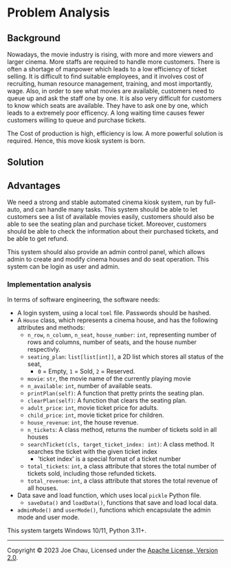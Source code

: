 # Problem Analysis
<!-- By Joe Chau. 100% original, no ChatGPT, no AI :)  -->


## Background

Nowadays, the movie industry is rising, with more and more viewers and larger cinema.
More staffs are required to handle more customers.
There is often a shortage of manpower which leads to a low efficiency of ticket selling. 
It is difficult to find suitable employees, and it involves cost of recruiting, human resource management, training, and most importantly, wage.
Also, in order to see what movies are available, customers need to queue up and ask the staff one by one.
It is also very difficult for customers to know which seats are available. They have to ask one by one, which leads to a extremely poor efficency.
A long waiting time causes fewer customers willing to queue and purchase tickets.

The Cost of production is high, efficiency is low. 
A more powerful solution is required.
Hence, this move kiosk system is born.


## Solution

## Advantages

We need a strong and stable automated cinema kiosk system,
run by full-auto, and can handle many tasks.
This system should be able to let customers see a list of available movies easily,
customers should also be able to see the seating plan and purchase ticket.
Moreover, customers should be able to check the information about their purchased tickets, and be able to get refund.

This system should also provide an admin control panel, 
which allows admin to create and modify cinema houses and do seat operation.
This system can be login as user and admin.

### Implementation analysis

In terms of software engineering, the software needs:
- A login system, using a local `toml` file. Passwords should be hashed.
- A `House` class, which represents a cinema house, and has the following attributes and methods:
  - `n_row`, `n_column`, `n_seat`, `house_number`: `int`, representing number of rows and columns, number of seats, and the house number respectivly.
  - `seating_plan`: `list[list[int]]`, a 2D list which stores all status of the seat,
    - `0` = Empty, `1` = Sold, `2` = Reserved.
  - `movie`: `str`, the movie name of the currently playing movie
  - `n_available`: `int`, number of available seats.
  - `printPlan(self)`: A function that pretty prints the seating plan.
  - `clearPlan(self)`: A function that clears the seating plan.
  - `adult_price`: `int`, movie ticket price for adults.
  - `child_price`: `int`, movie ticket price for children.
  - `house_revenue`: `int`, the house revenue.
  - `n_tickets`: A class method, returns the number of tickets sold in all houses
  - `searchTicket(cls, target_ticket_index: int)`: A class method. It searches the ticket with the given ticket index
    - 'ticket index' is a special format of a ticket number
  - `total_tickets`: `int`, a class attribute that stores the total number of tickets sold, including those refunded tickets.
  - `total_revenue`: `int`, a class attribute that stores the total revenue of all houses.
- Data save and load function, which uses local `pickle` Python file.
  - `saveData()` and `loadData()`, functions that save and load local data.
- `adminMode()` and `userMode()`, functions which encapsulate the admin mode and user mode.

This system targets Windows 10/11, Python 3.11+.


---

Copyright © 2023 Joe Chau, Licensed under the 
<a href="https://www.apache.org/licenses/LICENSE-2.0" target="_blank">Apache License, Version 2.0</a>.
